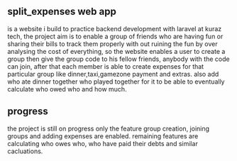 ## split_expenses web app

is a website i build to practice backend development with laravel at kuraz tech, the project aim is to enable a group of friends who are having fun or sharing their bills to track them properly with out ruining the fun by over analysing the cost of everything, so the website enables a user to create a group then give the group code to his fellow friends, anybody with the code can join, after that each member is able to create expenses for that particular group like dinner,taxi,gamezone payment and extras. also add who ate dinner together who played together for it to be able to eventually calculate who owed who and how much.

## progress

the project is still on progress only the feature group creation, joining groups and adding expenses are enabled.
remaining features are calculating who owes who, who have paid their debts and similar cacluations.
